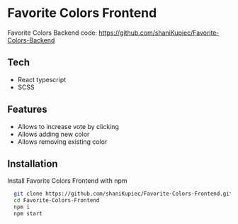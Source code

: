 
# Favorite Colors Frontend

Favorite Colors
Backend code: https://github.com/shaniKupiec/Favorite-Colors-Backend

## Tech
- React typescript
- SCSS

## Features
- Allows to increase  vote by clicking
- Allows adding new color
- Allows removing existing color


## Installation

Install Favorite Colors Frontend with npm

```bash
  git clone https://github.com/shaniKupiec/Favorite-Colors-Frontend.git
  cd Favorite-Colors-Frontend
  npm i
  npm start
```
